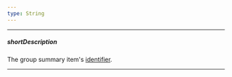 ```yaml
---
type: String
---
```

---
##### shortDescription
The group summary item's [identifier](/api-reference/10%20UI%20Widgets/dxDataGrid/1%20Configuration/summary/groupItems/name.md '/Documentation/ApiReference/UI_Widgets/dxDataGrid/Configuration/summary/groupItems/#name').

---
